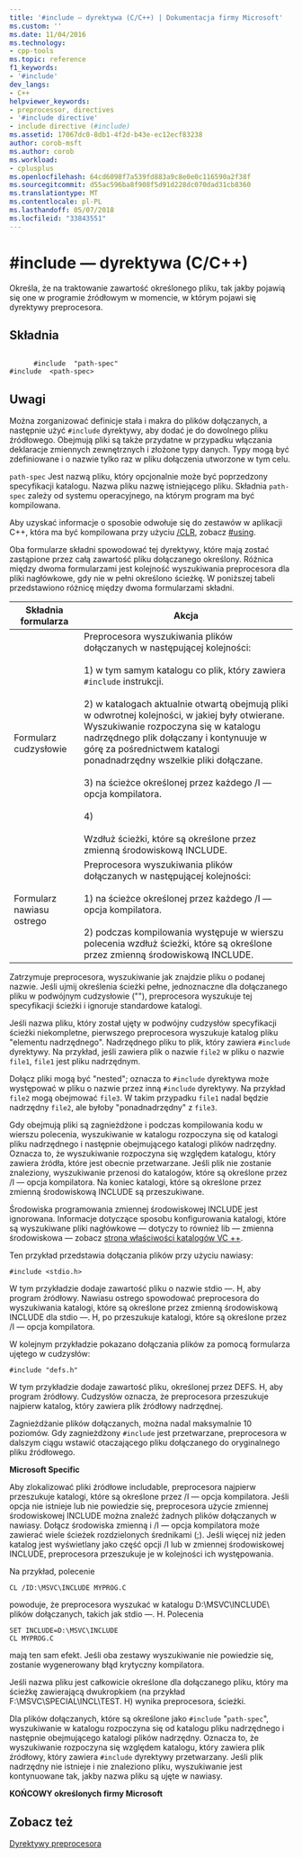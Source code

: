 ```yaml
---
title: '#include — dyrektywa (C/C++) | Dokumentacja firmy Microsoft'
ms.custom: ''
ms.date: 11/04/2016
ms.technology:
- cpp-tools
ms.topic: reference
f1_keywords:
- '#include'
dev_langs:
- C++
helpviewer_keywords:
- preprocessor, directives
- '#include directive'
- include directive (#include)
ms.assetid: 17067dc0-8db1-4f2d-b43e-ec12ecf83238
author: corob-msft
ms.author: corob
ms.workload:
- cplusplus
ms.openlocfilehash: 64cd6098f7a539fd883a9c8e0e0c116590a2f38f
ms.sourcegitcommit: d55ac596ba8f908f5d91d228dc070dad31cb8360
ms.translationtype: MT
ms.contentlocale: pl-PL
ms.lasthandoff: 05/07/2018
ms.locfileid: "33843551"
---
```

# <a name="include-directive-cc"></a>#include — dyrektywa (C/C++)
Określa, że na traktowanie zawartość określonego pliku, tak jakby pojawią się one w programie źródłowym w momencie, w którym pojawi się dyrektywy preprocesora.  
  
## <a name="syntax"></a>Składnia  
  
```  
  
      #include  "path-spec"  
#include  <path-spec>  
```  
  
## <a name="remarks"></a>Uwagi  
 Można zorganizować definicje stała i makra do plików dołączanych, a następnie użyć `#include` dyrektywy, aby dodać je do dowolnego pliku źródłowego. Obejmują pliki są także przydatne w przypadku włączania deklaracje zmiennych zewnętrznych i złożone typy danych. Typy mogą być zdefiniowane i o nazwie tylko raz w pliku dołączenia utworzone w tym celu.  
  
 `path-spec` Jest nazwą pliku, który opcjonalnie może być poprzedzony specyfikacji katalogu. Nazwa pliku nazwę istniejącego pliku. Składnia `path-spec` zależy od systemu operacyjnego, na którym program ma być kompilowana.  
  
 Aby uzyskać informacje o sposobie odwołuje się do zestawów w aplikacji C++, która ma być kompilowana przy użyciu [/CLR](../build/reference/clr-common-language-runtime-compilation.md), zobacz [#using](../preprocessor/hash-using-directive-cpp.md).  
  
 Oba formularze składni spowodować tej dyrektywy, które mają zostać zastąpione przez całą zawartość pliku dołączanego określony. Różnica między dwoma formularzami jest kolejność wyszukiwania preprocesora dla pliki nagłówkowe, gdy nie w pełni określono ścieżkę. W poniższej tabeli przedstawiono różnicę między dwoma formularzami składni.  
  
|Składnia formularza|Akcja|  
|-----------------|------------|  
|Formularz cudzysłowie|Preprocesora wyszukiwania plików dołączanych w następującej kolejności:<br /><br /> 1) w tym samym katalogu co plik, który zawiera `#include` instrukcji.<br /><br /> 2) w katalogach aktualnie otwartą obejmują pliki w odwrotnej kolejności, w jakiej były otwierane. Wyszukiwanie rozpoczyna się w katalogu nadrzędnego plik dołączany i kontynuuje w górę za pośrednictwem katalogi ponadnadrzędny wszelkie pliki dołączane.<br /><br /> 3) na ścieżce określonej przez każdego /I — opcja kompilatora.<br /><br /> 4)<br /><br /> Wzdłuż ścieżki, które są określone przez zmienną środowiskową INCLUDE.|  
|Formularz nawiasu ostrego|Preprocesora wyszukiwania plików dołączanych w następującej kolejności:<br /><br /> 1) na ścieżce określonej przez każdego /I — opcja kompilatora.<br /><br /> 2) podczas kompilowania występuje w wierszu polecenia wzdłuż ścieżki, które są określone przez zmienną środowiskową INCLUDE.|  
  
 Zatrzymuje preprocesora, wyszukiwanie jak znajdzie pliku o podanej nazwie. Jeśli ujmij określenia ścieżki pełne, jednoznaczne dla dołączanego pliku w podwójnym cudzysłowie (""), preprocesora wyszukuje tej specyfikacji ścieżki i ignoruje standardowe katalogi.  
  
 Jeśli nazwa pliku, który został ujęty w podwójny cudzysłów specyfikacji ścieżki niekompletne, pierwszego preprocesora wyszukuje katalog pliku "elementu nadrzędnego". Nadrzędnego pliku to plik, który zawiera `#include` dyrektywy. Na przykład, jeśli zawiera plik o nazwie `file2` w pliku o nazwie `file1`, `file1` jest pliku nadrzędnym.  
  
 Dołącz pliki mogą być "nested"; oznacza to `#include` dyrektywa może występować w pliku o nazwie przez inną `#include` dyrektywy. Na przykład `file2` mogą obejmować `file3`. W takim przypadku `file1` nadal będzie nadrzędny `file2`, ale byłoby "ponadnadrzędny" z `file3`.  
  
 Gdy obejmują pliki są zagnieżdżone i podczas kompilowania kodu w wierszu polecenia, wyszukiwanie w katalogu rozpoczyna się od katalogi pliku nadrzędnego i następnie obejmującego katalogi plików nadrzędny. Oznacza to, że wyszukiwanie rozpoczyna się względem katalogu, który zawiera źródła, które jest obecnie przetwarzane. Jeśli plik nie zostanie znaleziony, wyszukiwanie przenosi do katalogów, które są określone przez /I — opcja kompilatora. Na koniec katalogi, które są określone przez zmienną środowiskową INCLUDE są przeszukiwane.  
  
 Środowiska programowania zmiennej środowiskowej INCLUDE jest ignorowana. Informacje dotyczące sposobu konfigurowania katalogi, które są wyszukiwane pliki nagłówkowe — dotyczy to również lib — zmienna środowiskowa — zobacz [strona właściwości katalogów VC ++](../ide/vcpp-directories-property-page.md).  
  
 Ten przykład przedstawia dołączania plików przy użyciu nawiasy:  
  
```  
#include <stdio.h>  
```  
  
 W tym przykładzie dodaje zawartość pliku o nazwie stdio —. H, aby program źródłowy. Nawiasu ostrego spowodować preprocesora do wyszukiwania katalogi, które są określone przez zmienną środowiskową INCLUDE dla stdio —. H, po przeszukuje katalogi, które są określone przez /I — opcja kompilatora.  
  
 W kolejnym przykładzie pokazano dołączania plików za pomocą formularza ujętego w cudzysłów:  
  
```  
#include "defs.h"  
```  
  
 W tym przykładzie dodaje zawartość pliku, określonej przez DEFS. H, aby program źródłowy. Cudzysłów oznacza, że preprocesora przeszukuje najpierw katalog, który zawiera plik źródłowy nadrzędnej.  
  
 Zagnieżdżanie plików dołączanych, można nadal maksymalnie 10 poziomów. Gdy zagnieżdżony `#include` jest przetwarzane, preprocesora w dalszym ciągu wstawić otaczającego pliku dołączanego do oryginalnego pliku źródłowego.  
  
 **Microsoft Specific**  
  
 Aby zlokalizować pliki źródłowe includable, preprocesora najpierw przeszukuje katalogi, które są określone przez /I — opcja kompilatora. Jeśli opcja nie istnieje lub nie powiedzie się, preprocesora użycie zmiennej środowiskowej INCLUDE można znaleźć żadnych plików dołączanych w nawiasy. Dołącz środowiska zmienną i /I — opcja kompilatora może zawierać wiele ścieżek rozdzielonych średnikami (;). Jeśli więcej niż jeden katalog jest wyświetlany jako część opcji /I lub w zmiennej środowiskowej INCLUDE, preprocesora przeszukuje je w kolejności ich występowania.  
  
 Na przykład, polecenie  
  
```  
CL /ID:\MSVC\INCLUDE MYPROG.C  
```  
  
 powoduje, że preprocesora wyszukać w katalogu D:\MSVC\INCLUDE\ plików dołączanych, takich jak stdio —. H. Polecenia  
  
```  
SET INCLUDE=D:\MSVC\INCLUDE  
CL MYPROG.C  
```  
  
 mają ten sam efekt. Jeśli oba zestawy wyszukiwanie nie powiedzie się, zostanie wygenerowany błąd krytyczny kompilatora.  
  
 Jeśli nazwa pliku jest całkowicie określone dla dołączanego pliku, który ma ścieżkę zawierającą dwukropkiem (na przykład F:\MSVC\SPECIAL\INCL\TEST. H) wynika preprocesora, ścieżki.  
  
 Dla plików dołączanych, które są określone jako `#include` "`path-spec`", wyszukiwanie w katalogu rozpoczyna się od katalogu pliku nadrzędnego i następnie obejmującego katalogi plików nadrzędny. Oznacza to, że wyszukiwanie rozpoczyna się względem katalogu, który zawiera plik źródłowy, który zawiera `#include` dyrektywy przetwarzany. Jeśli plik nadrzędny nie istnieje i nie znaleziono pliku, wyszukiwanie jest kontynuowane tak, jakby nazwa pliku są ujęte w nawiasy.  
  
 **KOŃCOWY określonych firmy Microsoft**  
  
## <a name="see-also"></a>Zobacz też  
 [Dyrektywy preprocesora](../preprocessor/preprocessor-directives.md)